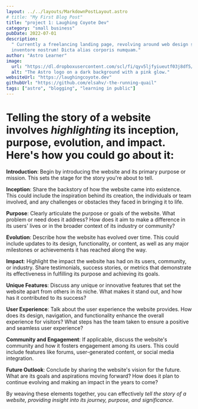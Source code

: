 ```yaml
---
layout: ../../layouts/MarkdownPostLayout.astro
# title: "My First Blog Post"
title: "project 1: Laughing Coyote Dev"
category: "small business"
pubDate: 2022-07-01
description:
  " Currently a freelancing landing page, revolving around web design service for small businesses and creatives. Corporis doloremque sit minus, asperiores quia velit
  inventore nostrum! Dicta alias corporis numquam."
author: "Astro Learner"
image:
  url: "https://dl.dropboxusercontent.com/scl/fi/qyv5ljfyiueutf03j8df5/lc-10-18-23.png?rlkey=ikcai42jknyzhw31tbcmtizkw&st=a6pabvkw&dl=0"
  alt: "The Astro logo on a dark background with a pink glow."
websiteUrl: "https://laughingcoyote.dev"
githubUrl: "https://github.com/elsahv/-the-running-quail"
tags: ["astro", "blogging", "learning in public"]
---
```


# Telling the story of a website involves _highlighting_ its **inception, purpose, evolution, and impact**. Here's how you could go about it:

**Introduction**: Begin by introducing the website and its primary purpose or mission. This sets the stage for the story you're about to tell.

**Inception**: Share the backstory of how the website came into existence. This could include the inspiration behind its creation, the individuals or team involved, and any challenges or obstacles they faced in bringing it to life.

**Purpose**: Clearly articulate the purpose or goals of the website. What problem or need does it address? How does it aim to make a difference in its users' lives or in the broader context of its industry or community?

**Evolution**: Describe how the website has evolved over time. This could include updates to its design, functionality, or content, as well as any major milestones or achievements it has reached along the way.

**Impact**: Highlight the impact the website has had on its users, community, or industry. Share testimonials, success stories, or metrics that demonstrate its effectiveness in fulfilling its purpose and achieving its goals.

**Unique Features**: Discuss any unique or innovative features that set the website apart from others in its niche. What makes it stand out, and how has it contributed to its success?

**User Experience**: Talk about the user experience the website provides. How does its design, navigation, and functionality enhance the overall experience for visitors? What steps has the team taken to ensure a positive and seamless user experience?

**Community and Engagement**: If applicable, discuss the website's community and how it fosters engagement among its users. This could include features like forums, user-generated content, or social media integration.

**Future Outlook**: Conclude by sharing the website's vision for the future. What are its goals and aspirations moving forward? How does it plan to continue evolving and making an impact in the years to come?

By weaving these elements together, you can effectively _tell the story of a website, providing insight into its journey, purpose, and significance_.
